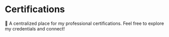 # Certifications
📁 A centralized place for my professional certifications. Feel free to explore my credentials and connect!

